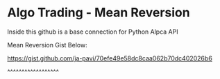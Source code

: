 # Algo Trading - Mean Reversion
Inside this github is a base connection for Python Alpca API

Mean Reversion Gist Below:

https://gist.github.com/ja-pavi/70efe49e58dc8caa062b70dc402026b6

^^^^^^^^^^^^^^^^^^
